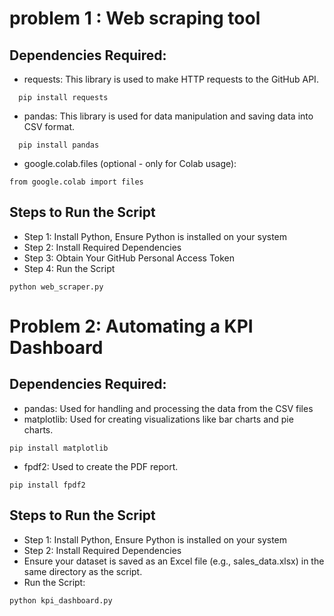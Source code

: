 # problem 1 : Web scraping tool
## Dependencies Required:
- requests: This library is used to make HTTP requests to the GitHub API.
```text
  pip install requests
```
- pandas: This library is used for data manipulation and saving data into CSV format.
```
  pip install pandas
```
- google.colab.files (optional - only for Colab usage):
```
from google.colab import files
```
## Steps to Run the Script
- Step 1: Install Python, Ensure Python is installed on your system
- Step 2: Install Required Dependencies
- Step 3: Obtain Your GitHub Personal Access Token
- Step 4: Run the Script
```
python web_scraper.py
```

# Problem 2: Automating a KPI Dashboard
## Dependencies Required:
- pandas: Used for handling and processing the data from the CSV files
- matplotlib: Used for creating visualizations like bar charts and pie charts.
```
pip install matplotlib
```
- fpdf2: Used to create the PDF report.
```
pip install fpdf2
```

## Steps to Run the Script
- Step 1: Install Python, Ensure Python is installed on your system
- Step 2: Install Required Dependencies
- Ensure your dataset is saved as an Excel file (e.g., sales_data.xlsx) in the same directory as the script.
- Run the Script:
```
python kpi_dashboard.py
```
